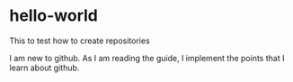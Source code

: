 # hello-world
This to test how to create repositories

I am new to github. As I am reading the guide, I implement the points that I learn about github.

